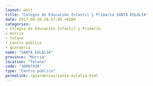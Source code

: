 ```yaml
---
layout: post
title: "Colegio de Educación Infantil y Primaria SANTA EULALIA"
date: 2017-09-20 20:57:05 +0200
categories:
- Colegio de Educación Infantil y Primaria
- murcia
- totana
- Centro público
- guarderia
name: "SANTA EULALIA"
province: "Murcia"
location: "Totana"
code: "30007438"
type: "Centro público"
permalink: /guarderias/santa-eulalia.html
---
```

